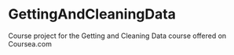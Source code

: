 # GettingAndCleaningData
Course project for the Getting and Cleaning Data course offered on Coursea.com
